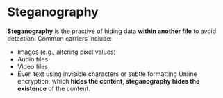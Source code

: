 # Steganography
**Steganography** is the practive of hiding data **within another file** to avoid detection. Common carriers include:
 - Images (e.g., altering pixel values)
 - Audio files
 - Video files
 - Even text using invisible characters or subtle formatting
Unline encryption, which **hides the content, steganography hides the existence** of the content.
